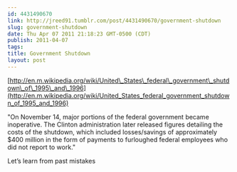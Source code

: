```yaml
---
id: 4431490670
link: http://jreed91.tumblr.com/post/4431490670/government-shutdown
slug: government-shutdown
date: Thu Apr 07 2011 21:18:23 GMT-0500 (CDT)
publish: 2011-04-07
tags: 
title: Government Shutdown
layout: post
---
```



[http://en.m.wikipedia.org/wiki/United\_States\_federal\_government\_shutdown\_of\_1995\_and\_1996](http://en.m.wikipedia.org/wiki/United_States_federal_government_shutdown_of_1995_and_1996)

"On November 14, major portions of the federal government became
inoperative. The Clinton administration later released figures detailing
the costs of the shutdown, which included losses/savings of
approximately \$400 million in the form of payments to furloughed
federal employees who did not report to work."

Let’s learn from past mistakes

